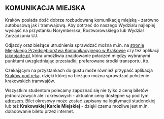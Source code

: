 ## KOMUNIKACJA MIEJSKA

Kraków posiada dość dobrze rozbudowaną komunikację miejską - zarówno autobusową jak i tramwajową. Aby dotrzeć do naszego Wydziału najlepiej wysiąść na przystanku Norymberska, Rostworowskiego lub Wydział Zarządzania UJ. 
 
Odjazdy oraz bieżące utrudnienia sprawdzać można m.in. na [stronie Miejskiego Przedsiębiorstwa Komunikacyjnego w Krakowie](http://www.mpk.krakow.pl/pl/page-f3044045/) czy też aplikacji [jakdojade.pl](https://jakdojade.pl/krakow/trasa/), która umożliwia znajdowanie połaczeń między wybranymi punktami uwzgledniając przesiadki, preferowane środki transportu, itp.

Czekającym na przystankach do gustu może również przypaść aplikacja [Kraków pod ręką](https://krakowpodreka.pl/pl/), dzięki której na bieżąco można sprawdzać położenie krakowskich tramwajów. 

Wszystkim studentom polecamy zapoznać się nie tylko z ceną biletów jednorazowych ale i okresowych - aktualne ceny dostępne są pod tym [adresem](http://www.mpk.krakow.pl/pl/bilety2/cenniki-biletow-okresowych/). Bilet okresowy może zostać zapisany na legitymacji studenckiej lub też **Krakowskiej Karcie Miejskiej** - dzięki czemu możliwe jest m.in. doładowanie biletu przez internet.